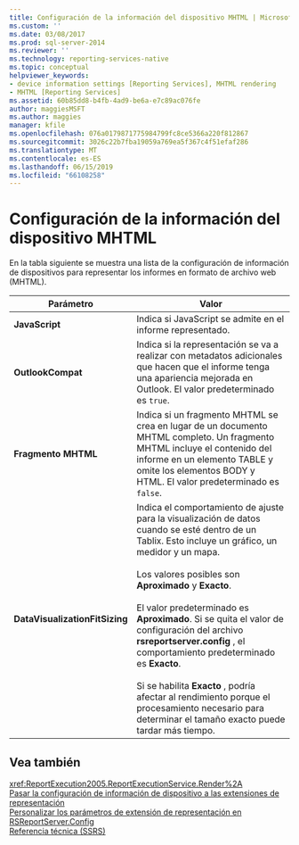 ```yaml
---
title: Configuración de la información del dispositivo MHTML | Microsoft Docs
ms.custom: ''
ms.date: 03/08/2017
ms.prod: sql-server-2014
ms.reviewer: ''
ms.technology: reporting-services-native
ms.topic: conceptual
helpviewer_keywords:
- device information settings [Reporting Services], MHTML rendering
- MHTML [Reporting Services]
ms.assetid: 60b85dd8-b4fb-4ad9-be6a-e7c89ac076fe
author: maggiesMSFT
ms.author: maggies
manager: kfile
ms.openlocfilehash: 076a0179871775984799fc8ce5366a220f812867
ms.sourcegitcommit: 3026c22b7fba19059a769ea5f367c4f51efaf286
ms.translationtype: MT
ms.contentlocale: es-ES
ms.lasthandoff: 06/15/2019
ms.locfileid: "66108258"
---
```

# <a name="mhtml-device-information-settings"></a>Configuración de la información del dispositivo MHTML
  En la tabla siguiente se muestra una lista de la configuración de información de dispositivos para representar los informes en formato de archivo web (MHTML).  
  
|Parámetro|Valor|  
|-------------|-----------|  
|**JavaScript**|Indica si JavaScript se admite en el informe representado.|  
|**OutlookCompat**|Indica si la representación se va a realizar con metadatos adicionales que hacen que el informe tenga una apariencia mejorada en Outlook. El valor predeterminado es `true`.|  
|**Fragmento MHTML**|Indica si un fragmento MHTML se crea en lugar de un documento MHTML completo. Un fragmento MHTML incluye el contenido del informe en un elemento TABLE y omite los elementos BODY y HTML. El valor predeterminado es `false`.|  
|**DataVisualizationFitSizing**|Indica el comportamiento de ajuste para la visualización de datos cuando se esté dentro de un Tablix. Esto incluye un gráfico, un medidor y un mapa.<br /><br /> Los valores posibles son **Aproximado** y **Exacto**.<br /><br /> El valor predeterminado es **Aproximado**. Si se quita el valor de configuración del archivo **rsreportserver.config** , el comportamiento predeterminado es **Exacto**.<br /><br /> Si se habilita **Exacto** , podría afectar al rendimiento porque el procesamiento necesario para determinar el tamaño exacto puede tardar más tiempo.|  
  
## <a name="see-also"></a>Vea también  
 <xref:ReportExecution2005.ReportExecutionService.Render%2A>   
 [Pasar la configuración de información de dispositivo a las extensiones de representación](report-server-web-service/net-framework/passing-device-information-settings-to-rendering-extensions.md)   
 [Personalizar los parámetros de extensión de representación en RSReportServer.Config](customize-rendering-extension-parameters-in-rsreportserver-config.md)   
 [Referencia técnica &#40;SSRS&#41;](../../2014/reporting-services/technical-reference-ssrs.md)  
  
  
